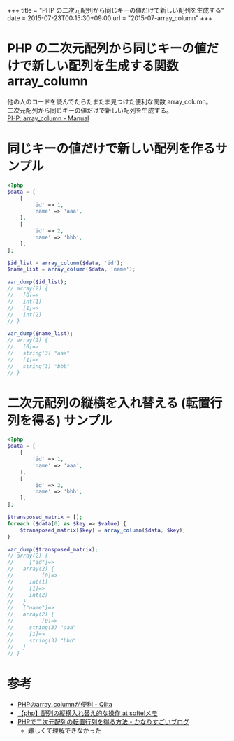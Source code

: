 +++
title = "PHP の二次元配列から同じキーの値だけで新しい配列を生成する"
date = 2015-07-23T00:15:30+09:00
url = "2015-07-array_column"
+++

PHP の二次元配列から同じキーの値だけで新しい配列を生成する関数 array_column
====
他の人のコードを読んでたらたまたま見つけた便利な関数 array_column。  
二次元配列から同じキーの値だけで新しい配列を生成する。  
[PHP: array_column - Manual](http://php.net/manual/ja/function.array-column.php)

同じキーの値だけで新しい配列を作るサンプル
====
```php
<?php
$data = [
    [
        'id' => 1,
        'name' => 'aaa',
    ],
    [
        'id' => 2,
        'name' => 'bbb',
    ],
];

$id_list = array_column($data, 'id');
$name_list = array_column($data, 'name');

var_dump($id_list);
// array(2) {
//   [0]=>
//   int(1)
//   [1]=>
//   int(2)
// }

var_dump($name_list);
// array(2) {
//   [0]=>
//   string(3) "aaa"
//   [1]=>
//   string(3) "bbb"
// }

```

二次元配列の縦横を入れ替える (転置行列を得る) サンプル
====
```php
<?php
$data = [
    [
        'id' => 1,
        'name' => 'aaa',
    ],
    [
        'id' => 2,
        'name' => 'bbb',
    ],
];

$transposed_matrix = [];
foreach ($data[0] as $key => $value) {
    $transposed_matrix[$key] = array_column($data, $key);
}

var_dump($transposed_matrix);
// array(2) {
//     ["id"]=>
//   array(2) {
//         [0]=>
//     int(1)
//     [1]=>
//     int(2)
//   }
//   ["name"]=>
//   array(2) {
//         [0]=>
//     string(3) "aaa"
//     [1]=>
//     string(3) "bbb"
//   }
// }

```

参考
====
* [PHPのarray_columnが便利 - Qiita](http://qiita.com/harukasan/items/a0773aef27d838852e44)
* [【php】配列の縦横入れ替え的な操作 at softelメモ](https://www.softel.co.jp/blogs/tech/archives/2576)
* [PHPで二次元配列の転置行列を得る方法 - かなりすごいブログ](http://blog.supermomonga.com/articles/php/array-to-transverse-matrix.html)
    - 難しくて理解できなかった
